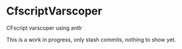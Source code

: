 CfscriptVarscoper
=================

CFscript varscoper using antlr

This is a work in progress, only stash commits, nothing to show yet.